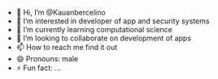 - 👋 Hi, I’m @Kauanbercelino
- 👀 I’m interested in developer of app and security systems
- 🌱 I’m currently learning computational science
- 💞️ I’m looking to collaborate on development of apps
- 📫 How to reach me find it out
- 😄 Pronouns: male  
- ⚡ Fun fact: ...

<!---
Kauanbercelino/Kauanbercelino is a ✨ special ✨ repository because its `README.md` (this file) appears on your GitHub profile.
You can click the Preview link to take a look at your changes.
--->
